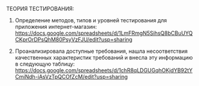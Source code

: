 ТЕОРИЯ ТЕСТИРОВАНИЯ:

1. Определение методов, типов и уровней тестирования для приложения интернет-магазин: https://docs.google.com/spreadsheets/d/1LmFRmgN5SihsQ8bCBuUYQCKprOrDPsQhM80PsyVzFJU/edit?usp=sharing

2. Проанализировала доступные требования, нашла несоответствия качественных характеристик требований и внесла эту информацию в следующую таблицу: https://docs.google.com/spreadsheets/d/1chR8qLDGUGqhOKjdYB92tYCmiNdh-iAsVzTpQCOfZcM/edit?usp=sharing
